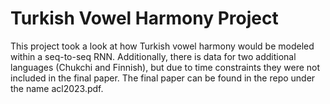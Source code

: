 # Turkish Vowel Harmony Project

This project took a look at how Turkish vowel harmony would be modeled within a seq-to-seq RNN.  Additionally, there is data for two additional languages (Chukchi and Finnish), but due to time constraints they were not included in the final paper.  The final paper can be found in the repo under the name acl2023.pdf.

